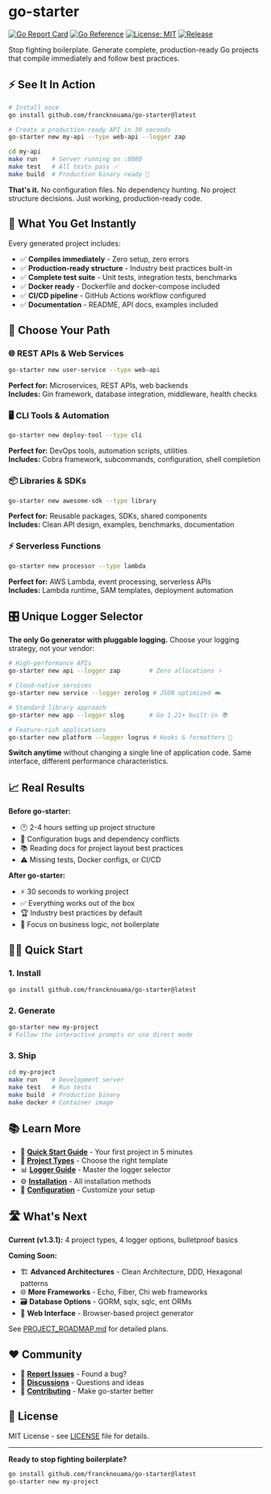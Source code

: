 # go-starter

[![Go Report Card](https://goreportcard.com/badge/github.com/francknouama/go-starter)](https://goreportcard.com/report/github.com/francknouama/go-starter)
[![Go Reference](https://pkg.go.dev/badge/github.com/francknouama/go-starter.svg)](https://pkg.go.dev/github.com/francknouama/go-starter)
[![License: MIT](https://img.shields.io/badge/License-MIT-yellow.svg)](https://opensource.org/licenses/MIT)
[![Release](https://img.shields.io/github/v/release/francknouama/go-starter)](https://github.com/francknouama/go-starter/releases)

Stop fighting boilerplate. Generate complete, production-ready Go projects that compile immediately and follow best practices.

## ⚡ See It In Action

```bash
# Install once
go install github.com/francknouama/go-starter@latest

# Create a production-ready API in 30 seconds
go-starter new my-api --type web-api --logger zap

cd my-api
make run    # Server running on :8080
make test   # All tests pass ✅
make build  # Production binary ready 🚀
```

**That's it.** No configuration files. No dependency hunting. No project structure decisions. Just working, production-ready code.

## 🎯 What You Get Instantly

Every generated project includes:

- ✅ **Compiles immediately** - Zero setup, zero errors
- ✅ **Production-ready structure** - Industry best practices built-in
- ✅ **Complete test suite** - Unit tests, integration tests, benchmarks
- ✅ **Docker ready** - Dockerfile and docker-compose included
- ✅ **CI/CD pipeline** - GitHub Actions workflow configured
- ✅ **Documentation** - README, API docs, examples included

## 🚀 Choose Your Path

### 🌐 REST APIs & Web Services
```bash
go-starter new user-service --type web-api
```
**Perfect for:** Microservices, REST APIs, web backends  
**Includes:** Gin framework, database integration, middleware, health checks

### 🖥️ CLI Tools & Automation
```bash
go-starter new deploy-tool --type cli  
```
**Perfect for:** DevOps tools, automation scripts, utilities  
**Includes:** Cobra framework, subcommands, configuration, shell completion

### 📦 Libraries & SDKs
```bash
go-starter new awesome-sdk --type library
```
**Perfect for:** Reusable packages, SDKs, shared components  
**Includes:** Clean API design, examples, benchmarks, documentation

### ⚡ Serverless Functions
```bash
go-starter new processor --type lambda
```
**Perfect for:** AWS Lambda, event processing, serverless APIs  
**Includes:** Lambda runtime, SAM templates, deployment automation

## 🎛️ Unique Logger Selector

**The only Go generator with pluggable logging.** Choose your logging strategy, not your vendor:

```bash
# High-performance APIs
go-starter new api --logger zap        # Zero allocations ⚡

# Cloud-native services  
go-starter new service --logger zerolog # JSON optimized ☁️

# Standard library approach
go-starter new app --logger slog       # Go 1.21+ built-in 📚

# Feature-rich applications
go-starter new platform --logger logrus # Hooks & formatters 🔧
```

**Switch anytime** without changing a single line of application code. Same interface, different performance characteristics.

## 📈 Real Results

**Before go-starter:**
- 🕐 2-4 hours setting up project structure
- 🐛 Configuration bugs and dependency conflicts  
- 📚 Reading docs for project layout best practices
- ⚠️ Missing tests, Docker configs, or CI/CD

**After go-starter:**
- ⚡ 30 seconds to working project
- ✅ Everything works out of the box
- 🏆 Industry best practices by default
- 🚀 Focus on business logic, not boilerplate

## 🏃‍♂️ Quick Start

### 1. Install
```bash
go install github.com/francknouama/go-starter@latest
```

### 2. Generate
```bash
go-starter new my-project
# Follow the interactive prompts or use direct mode
```

### 3. Ship
```bash
cd my-project
make run    # Development server
make test   # Run tests  
make build  # Production binary
make docker # Container image
```

## 📚 Learn More

- 🚀 **[Quick Start Guide](docs/GETTING_STARTED.md)** - Your first project in 5 minutes
- 📖 **[Project Types](docs/PROJECT_TYPES.md)** - Choose the right template  
- 📊 **[Logger Guide](docs/LOGGER_GUIDE.md)** - Master the logger selector
- ⚙️ **[Installation](docs/INSTALLATION.md)** - All installation methods
- 🔧 **[Configuration](docs/CONFIGURATION.md)** - Customize your setup

## 🛣️ What's Next

**Current (v1.3.1):** 4 project types, 4 logger options, bulletproof basics

**Coming Soon:**
- 🏗️ **Advanced Architectures** - Clean Architecture, DDD, Hexagonal patterns
- 🌐 **More Frameworks** - Echo, Fiber, Chi web frameworks  
- 🗃️ **Database Options** - GORM, sqlx, sqlc, ent ORMs
- 📱 **Web Interface** - Browser-based project generator

See [PROJECT_ROADMAP.md](PROJECT_ROADMAP.md) for detailed plans.

## ❤️ Community

- 🐛 **[Report Issues](https://github.com/francknouama/go-starter/issues)** - Found a bug?
- 💬 **[Discussions](https://github.com/francknouama/go-starter/discussions)** - Questions and ideas
- 🤝 **[Contributing](CONTRIBUTING.md)** - Make go-starter better

## 📄 License

MIT License - see [LICENSE](LICENSE) file for details.

---

**Ready to stop fighting boilerplate?**

```bash
go install github.com/francknouama/go-starter@latest
go-starter new my-project
```